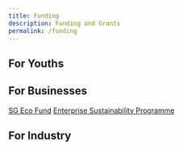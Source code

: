 ```yaml
---
title: Funding
description: Funding and Grants
permalink: /funding
---
```


## For Youths

## For Businesses

[SG Eco Fund](https://www.mse.gov.sg/sgecofund/)
[Enterprise Sustainability Programme](https://www.enterprisesg.gov.sg/non-financial-assistance/for-singapore-companies/sustainability/enterprise-sustainability-programme)


## For Industry
